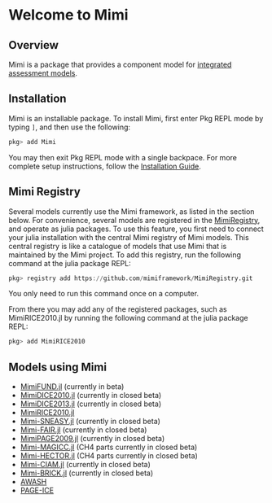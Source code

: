 # Welcome to Mimi

## Overview

Mimi is a package that provides a component model for [integrated assessment models](https://en.wikipedia.org/wiki/Integrated_assessment_modelling).

## Installation

Mimi is an installable package. To install Mimi, first enter Pkg REPL mode by typing `]`, and then use the following:

```julia
pkg> add Mimi
```

You may then exit Pkg REPL mode with a single backpace. For more complete setup instructions, follow the [Installation Guide](@ref).


## Mimi Registry

Several models currently use the Mimi framework, as listed in the section below.  For convenience, several models are registered in the [MimiRegistry](https://github.com/anthofflab/Mimi.jl), and operate as julia packages. To use this feature, you first need to connect your julia installation with the central Mimi registry of Mimi models. This central registry is like a catalogue of models that use Mimi that is maintained by the Mimi project. To add this registry, run the following command at the julia package REPL: 

```julia
pkg> registry add https://github.com/mimiframework/MimiRegistry.git
```

You only need to run this command once on a computer. 

From there you may add any of the registered packages, such as MimiRICE2010.jl by running the following command at the julia package REPL:

```julia
pkg> add MimiRICE2010
```

## Models using Mimi

* [MimiFUND.jl](https://github.com/fund-model/MimiFUND.jl) (currently in beta)
* [MimiDICE2010.jl](https://github.com/anthofflab/MimiDICE2010.jl) (currently in closed beta)
* [MimiDICE2013.jl](https://github.com/anthofflab/MimiDICE2013.jl) (currently in closed beta)
* [MimiRICE2010.jl](https://github.com/anthofflab/MimiRICE2010.jl)
* [Mimi-SNEASY.jl](https://github.com/anthofflab/mimi-sneasy.jl) (currently in closed beta)
* [Mimi-FAIR.jl](https://github.com/anthofflab/mimi-fair.jl) (currently in closed beta)
* [MimiPAGE2009.jl](https://github.com/anthofflab/MimiPAGE2009.jl) (currently in closed beta)
* [Mimi-MAGICC.jl](https://github.com/anthofflab/mimi-magicc.jl) (CH4 parts currently in closed beta)
* [Mimi-HECTOR.jl](https://github.com/anthofflab/mimi-hector.jl) (CH4 parts currently in closed beta)
* [Mimi-CIAM.jl](https://github.com/anthofflab/mimi-ciam.jl) (currently in closed beta)
* [Mimi-BRICK.jl](https://github.com/anthofflab/mimi-brick.jl) (currently in closed beta)
* [AWASH](http://awashmodel.org/)
* [PAGE-ICE](https://github.com/openmodels/PAGE-ICE)